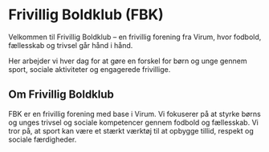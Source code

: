 <h1>Frivillig Boldklub (FBK)</h1>
<p>Velkommen til Frivillig Boldklub – en frivillig forening fra Virum, hvor fodbold, fællesskab og trivsel går hånd i hånd.</p>
<p>Her arbejder vi hver dag for at gøre en forskel for børn og unge gennem sport, sociale aktiviteter og engagerede frivillige.</p>
<h2>Om Frivillig Boldklub</h2>
<p>FBK er en frivillig forening med base i Virum. Vi fokuserer på at styrke børns og unges trivsel og sociale kompetencer gennem fodbold og fællesskab. Vi tror på, at sport kan være et stærkt værktøj til at opbygge tillid, respekt og sociale færdigheder.</p>
